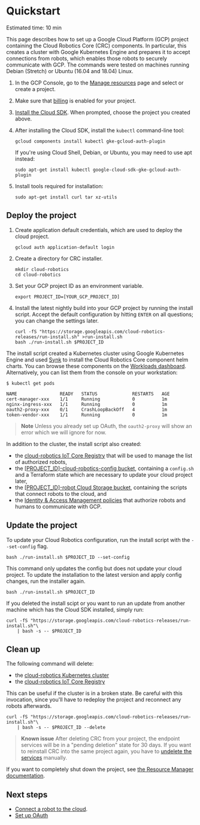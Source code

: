 # Quickstart

Estimated time: 10 min

This page describes how to set up a Google Cloud Platform (GCP) project
containing the Cloud Robotics Core (CRC) components.
In particular, this creates a cluster with Google Kubernetes Engine and prepares
it to accept connections from robots, which enables those robots to securely
communicate with GCP.
The commands were tested on machines running Debian (Stretch) or Ubuntu (16.04
and 18.04) Linux.

1. In the GCP Console, go to the [Manage resources][resource-manager] page and
   select or create a project.
1. Make sure that [billing][modify-project] is enabled for your project.
1. [Install the Cloud SDK][cloud-sdk]. When prompted, choose the project you created above.
1. After installing the Cloud SDK, install the `kubectl` command-line tool:

    ```shell
    gcloud components install kubectl gke-gcloud-auth-plugin
    ```

    If you're using Cloud Shell, Debian, or Ubuntu, you may need to use apt instead:

    ```shell
    sudo apt-get install kubectl google-cloud-sdk-gke-gcloud-auth-plugin
    ```

1. Install tools required for installation:

    ```shell
    sudo apt-get install curl tar xz-utils
    ```

## Deploy the project

1. Create application default credentials, which are used to deploy the cloud project.

    ```shell
    gcloud auth application-default login
    ```

1. Create a directory for CRC installer.

    ```shell
    mkdir cloud-robotics
    cd cloud-robotics
    ```

1. Set your GCP project ID as an environment variable.

    ```shell
    export PROJECT_ID=[YOUR_GCP_PROJECT_ID]
    ```

1. Install the latest nightly build into your GCP project by running the install script.
    Accept the default configuration by hitting `ENTER` on all questions; you can change the settings later.

    ```shell
    curl -fS "https://storage.googleapis.com/cloud-robotics-releases/run-install.sh" >run-install.sh
    bash ./run-install.sh $PROJECT_ID
    ```

The install script created a Kubernetes cluster using Google Kubernetes Engine
and used [Synk][synk] to install the Cloud Robotics Core component helm charts.
You can browse these components on the [Workloads dashboard][workloads].
Alternatively, you can list them from the console on your workstation:

```console
$ kubectl get pods

NAME                READY   STATUS             RESTARTS   AGE
cert-manager-xxx    1/1     Running            0          1m
nginx-ingress-xxx   1/1     Running            0          1m
oauth2-proxy-xxx    0/1     CrashLoopBackOff   4          1m
token-vendor-xxx    1/1     Running            0          1m
```

> **Note** Unless you already set up OAuth, the `oauth2-proxy` will show an error which we will ignore for now.

In addition to the cluster, the install script also created:

* the [cloud-robotics IoT Core Registry][iot-registry] that will be used to manage the list of authorized robots,
* the [[PROJECT_ID]-cloud-robotics-config bucket][storage-bucket], containing a `config.sh` and a Terraform state which are necessary to update your cloud project later,
* the [[PROJECT_ID]-robot Cloud Storage bucket][storage-bucket], containing the scripts that connect robots to the cloud, and
* the [Identity & Access Management policies][iam] that authorize robots and humans to communicate with GCP.

## Update the project

To update your Cloud Robotics configuration, run the install script with the `--set-config` flag.

```shell
bash ./run-install.sh $PROJECT_ID --set-config
```

This command only updates the config but does not update your cloud project.
To update the installation to the latest version and apply config changes, run the installer again.

```shell
bash ./run-install.sh $PROJECT_ID
```

If you deleted the install scipt or you want to run an update from another machine which has the Cloud SDK installed, simply run:

```
curl -fS "https://storage.googleapis.com/cloud-robotics-releases/run-install.sh"\
    | bash -s -- $PROJECT_ID
```

## Clean up

The following command will delete:

* the [cloud-robotics Kubernetes cluster](https://console.cloud.google.com/kubernetes/list)
* the [cloud-robotics IoT Core Registry](https://console.cloud.google.com/iot/registries)

This can be useful if the cluster is in a broken state.
Be careful with this invocation, since you'll have to redeploy the project and reconnect any robots afterwards.

```shell
curl -fS "https://storage.googleapis.com/cloud-robotics-releases/run-install.sh"\
    | bash -s -- $PROJECT_ID --delete
```

> **Known issue** After deleting CRC from your project, the endpoint services will be in a "pending deletion" state for 30 days.
> If you want to reinstall CRC into the same project again, you have to [undelete the services][undelete-service] manually.

If you want to completely shut down the project, see [the Resource Manager documentation][shutting_down_projects].

## Next steps

* [Connect a robot to the cloud](how-to/connecting-robot.md).
* [Set up OAuth](how-to/setting-up-oauth.md)


[resource-manager]: https://console.cloud.google.com/cloud-resource-manager
[modify-project]: https://cloud.google.com/billing/docs/how-to/modify-project
[cloud-sdk]: https://cloud.google.com/sdk/docs/
[workloads]: https://console.cloud.google.com/kubernetes/workload
[iot-registry]: https://console.cloud.google.com/iot/registries
[storage-bucket]: https://console.cloud.google.com/storage/browser
[iam]: https://console.cloud.google.com/iam-admin/iam
[undelete-service]: https://cloud.google.com/sdk/gcloud/reference/endpoints/services/undelete
[shutting_down_projects]: https://cloud.google.com/resource-manager/docs/creating-managing-projects#shutting_down_projects
[synk]: https://github.com/googlecloudrobotics/core/tree/master/src/go/cmd/synk/README.md
